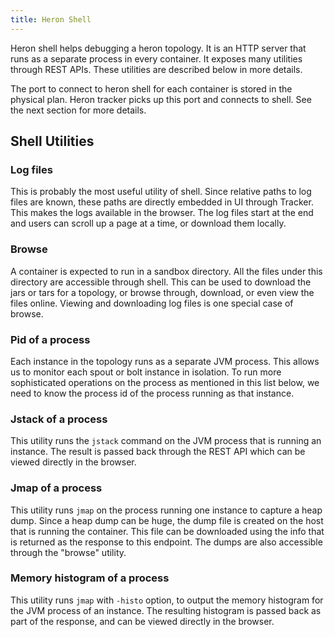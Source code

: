 ```yaml
---
title: Heron Shell
---
```


Heron shell helps debugging a heron topology. It is an HTTP server that runs as a
separate process in every container.  It exposes many utilities through REST APIs.
These utilities are described below in more details.

The port to connect to heron shell for each container is stored in the physical
plan. Heron tracker picks up this port and connects to shell. See the next
section for more details.

## Shell Utilities

### Log files

This is probably the most useful utility of shell. Since relative paths to log
files are known, these paths are directly embedded in UI through Tracker. This
makes the logs available in the browser. The log files start at the end and
users can scroll up a page at a time, or download them locally.

### Browse

A container is expected to run in a sandbox directory. All the files
under this directory are accessible through shell. This can be used to download
the jars or tars for a topology, or browse through, download, or even view the
files online. Viewing and downloading log files is one special case of browse.

### Pid of a process

Each instance in the topology runs as a separate JVM process. This allows us to
monitor each spout or bolt instance in isolation. To run more sophisticated
operations on the process as mentioned in this list below, we need to know the
process id of the process running as that instance.

### Jstack of a process

This utility runs the `jstack` command on the JVM process that is running an
instance. The result is passed back through the REST API which can be viewed
directly in the browser.

### Jmap of a process

This utility runs `jmap` on the process running one instance to capture a heap
dump. Since a heap dump can be huge, the dump file is created on the host that
is running the container. This file can be downloaded using the info that is
returned as the response to this endpoint. The dumps are also accessible through
the "browse" utility.

### Memory histogram of a process

This utility runs `jmap` with `-histo` option, to output the memory
histogram for the JVM process of an instance. The resulting histogram is passed
back as part of the response, and can be viewed directly in the browser.
